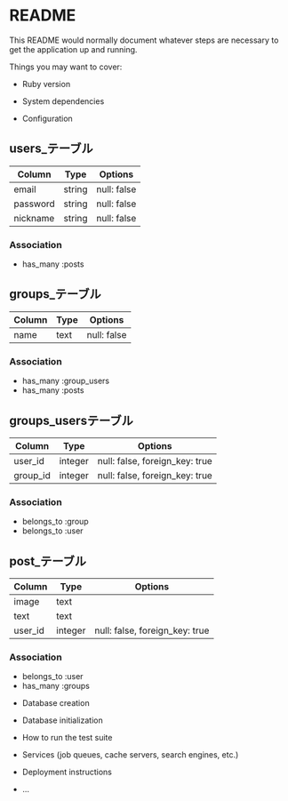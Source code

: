 # README

This README would normally document whatever steps are necessary to get the
application up and running.

Things you may want to cover:

* Ruby version

* System dependencies

* Configuration

## users_テーブル
|Column|Type|Options|
|------|----|-------|
|email|string|null: false|
|password|string|null: false|
|nickname|string|null: false|
### Association
- has_many :posts

## groups_テーブル
|Column|Type|Options|
|------|----|-------|
|name|text|null: false|
### Association
- has_many  :group_users
- has_many  :posts

## groups_usersテーブル
|Column|Type|Options|
|------|----|-------|
|user_id|integer|null: false, foreign_key: true|
|group_id|integer|null: false, foreign_key: true|
### Association
- belongs_to :group
- belongs_to :user

## post_テーブル
|Column|Type|Options|
|------|----|-------|
|image|text||
|text|text||
|user_id|integer|null: false, foreign_key: true|
### Association
- belongs_to :user
- has_many :groups

* Database creation

* Database initialization

* How to run the test suite

* Services (job queues, cache servers, search engines, etc.)

* Deployment instructions

* ...




